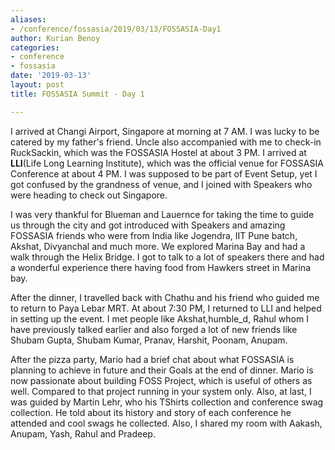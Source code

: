 ```yaml
---
aliases:
- /conference/fossasia/2019/03/13/FOSSASIA-Day1
author: Kurian Benoy
categories:
- conference
- fossasia
date: '2019-03-13'
layout: post
title: FOSSASIA Summit - Day 1

---
```


I arrived at Changi Airport, Singapore at morning at 7 AM. I was lucky to be catered by my
father's friend. Uncle also accompanied with me to check-in RuckSackin, which
was the FOSSASIA Hostel at about 3 PM. I arrived at **LLI**(Life Long Learning
Institute), which was the official venue for FOSSASIA Conference at about 4 PM. I
was supposed to be part of Event Setup, yet I got confused by the grandness of venue, and I
joined with Speakers who were heading to check out Singapore.

I was very thankful for Blueman and Lauernce for taking the time to guide us
through the city and got introduced with Speakers and amazing FOSSASIA friends who
were from India like Jogendra, IIT Pune batch, Akshat, Divyanchal and much more.
We explored Marina Bay and had a walk through the Helix Bridge. I got to talk to
a lot of speakers there and had a wonderful experience there having food from
Hawkers street in Marina bay.

After the dinner, I travelled back with Chathu and his friend who guided me to
return to Paya Lebar MRT. At about 7:30 PM, I returned to LLI and helped
in setting up the event. I met people like Akshat,humble_d, Rahul whom I have
previously talked earlier and also forged a lot of new friends like Shubam
Gupta, Shubam Kumar, Pranav, Harshit, Poonam, Anupam.

After the pizza party, Mario had a brief chat about what FOSSASIA is planning to
achieve in future and their Goals at the end of dinner. Mario is now passionate about
building FOSS Project, which is useful of others as well. Compared to that
project running in your system only. Also, at last, I was guided by Martin Lehr, who his TShirts collection and conference swag collection. 
He told about its history and story of each
conference he attended and cool swags he collected. Also, I shared my room with Aakash, Anupam, Yash, Rahul and Pradeep.

